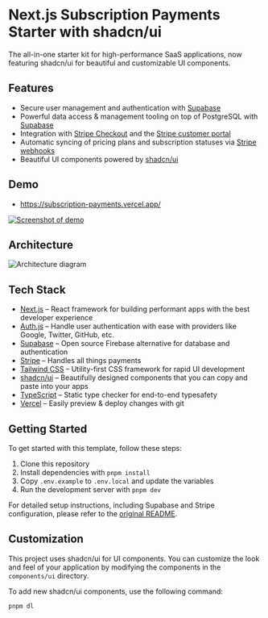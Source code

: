 # Next.js Subscription Payments Starter with shadcn/ui

The all-in-one starter kit for high-performance SaaS applications, now featuring shadcn/ui for beautiful and customizable UI components.

## Features

- Secure user management and authentication with [Supabase](https://supabase.io/docs/guides/auth)
- Powerful data access & management tooling on top of PostgreSQL with [Supabase](https://supabase.io/docs/guides/database)
- Integration with [Stripe Checkout](https://stripe.com/docs/payments/checkout) and the [Stripe customer portal](https://stripe.com/docs/billing/subscriptions/customer-portal)
- Automatic syncing of pricing plans and subscription statuses via [Stripe webhooks](https://stripe.com/docs/webhooks)
- Beautiful UI components powered by [shadcn/ui](https://ui.shadcn.com/)

## Demo

- https://subscription-payments.vercel.app/

[![Screenshot of demo](./public/demo.png)](https://subscription-payments.vercel.app/)

## Architecture

![Architecture diagram](./public/architecture_diagram.png)

## Tech Stack

- [Next.js](https://nextjs.org/) – React framework for building performant apps with the best developer experience
- [Auth.js](https://authjs.dev/) – Handle user authentication with ease with providers like Google, Twitter, GitHub, etc.
- [Supabase](https://supabase.io/) – Open source Firebase alternative for database and authentication
- [Stripe](https://stripe.com/) – Handles all things payments
- [Tailwind CSS](https://tailwindcss.com/) – Utility-first CSS framework for rapid UI development
- [shadcn/ui](https://ui.shadcn.com/) – Beautifully designed components that you can copy and paste into your apps
- [TypeScript](https://www.typescriptlang.org/) – Static type checker for end-to-end typesafety
- [Vercel](https://vercel.com/) – Easily preview & deploy changes with git

## Getting Started

To get started with this template, follow these steps:

1. Clone this repository
2. Install dependencies with `pnpm install`
3. Copy `.env.example` to `.env.local` and update the variables
4. Run the development server with `pnpm dev`

For detailed setup instructions, including Supabase and Stripe configuration, please refer to the [original README](#step-by-step-setup).

## Customization

This project uses shadcn/ui for UI components. You can customize the look and feel of your application by modifying the components in the `components/ui` directory.

To add new shadcn/ui components, use the following command:

```bash
pnpm dl
